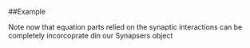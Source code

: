 
<!--
FrozenIsBool False
-->

##Example

Note now that equation parts relied on the synaptic interactions
can be completely incorcoprate din our Synapsers object